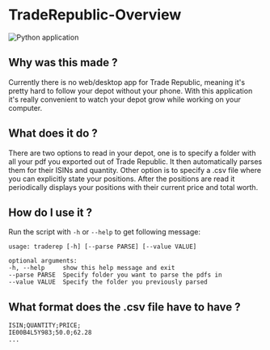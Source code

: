 # TradeRepublic-Overview

![Python application](https://github.com/Giebisch/TradeRepublic-Overview/workflows/Python%20application/badge.svg)

## Why was this made ?

Currently there is no web/desktop app for Trade Republic, meaning it's pretty hard to follow your depot without your phone. With this application
it's really convenient to watch your depot grow while working on your computer.

## What does it do ?

There are two options to read in your depot, one is to specify a folder with all your pdf you exported out of Trade Republic. It then automatically
parses them for their ISINs and quantity. Other option is to specify a .csv file where you can explicitly state your positions. After the positions are read
it periodically displays your positions with their current price and total worth.

## How do I use it ?

Run the script with `-h` or `--help` to get following message:

    usage: traderep [-h] [--parse PARSE] [--value VALUE]

    optional arguments:
    -h, --help     show this help message and exit
    --parse PARSE  Specify folder you want to parse the pdfs in
    --value VALUE  Specify the folder you previously parsed

## What format does the .csv file have to have ?

    ISIN;QUANTITY;PRICE;
    IE00B4L5Y983;50.0;62.28
    ...
